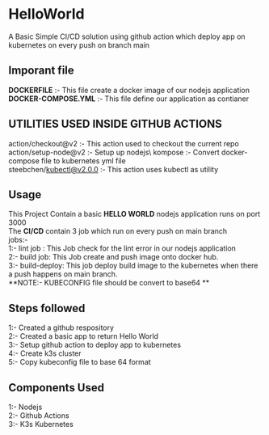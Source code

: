 # HelloWorld

A Basic Simple CI/CD solution using github action which deploy app on kubernetes on every push on branch main

## Imporant file

**DOCKERFILE** :- This file create a docker image of our nodejs application\
**DOCKER-COMPOSE.YML** :- This file define our application as contianer

## UTILITIES USED INSIDE GITHUB ACTIONS

action/checkout@v2 :- This action used to checkout the current repo\
action/setup-node@v2 :- Setup up nodejs\ 
kompose :- Convert docker-compose file to kubernetes yml file\
steebchen/kubectl@v2.0.0 :- This action uses kubectl as utility


## Usage
This Project Contain a basic **HELLO WORLD** nodejs application runs on port 3000\
The **CI/CD** contain 3 job which run on every push on main branch\
jobs:-\
  1:- lint job : This Job check for the lint error in our  nodejs application\
  2:- build job: This Job create and push image onto docker hub.\
  3:- build-deploy: This job deploy build image to the kubernetes when there a push happens on main branch.\
**NOTE:- KUBECONFIG file should be convert to base64 **

## Steps followed

1:- Created  a github respository\
2:- Created a basic app to return Hello World\
3:- Setup github action to deploy app to kubernetes\
4:- Create k3s  cluster\
5:- Copy kubeconfig file to base 64  format

## Components Used

1:- Nodejs\
2:- Github Actions\
3:- K3s Kubernetes
